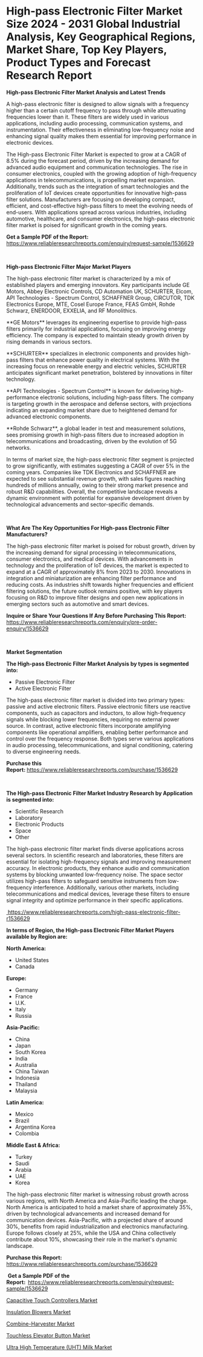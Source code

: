 <p><h1>High-pass Electronic Filter Market Size 2024 - 2031 Global Industrial Analysis, Key Geographical Regions, Market Share, Top Key Players, Product Types and Forecast Research Report</h1></p><p><strong>High-pass Electronic Filter Market Analysis and Latest Trends</strong></p>
<p><p>A high-pass electronic filter is designed to allow signals with a frequency higher than a certain cutoff frequency to pass through while attenuating frequencies lower than it. These filters are widely used in various applications, including audio processing, communication systems, and instrumentation. Their effectiveness in eliminating low-frequency noise and enhancing signal quality makes them essential for improving performance in electronic devices.</p><p>The High-pass Electronic Filter Market is expected to grow at a CAGR of 8.5% during the forecast period, driven by the increasing demand for advanced audio equipment and communication technologies. The rise in consumer electronics, coupled with the growing adoption of high-frequency applications in telecommunications, is propelling market expansion. Additionally, trends such as the integration of smart technologies and the proliferation of IoT devices create opportunities for innovative high-pass filter solutions. Manufacturers are focusing on developing compact, efficient, and cost-effective high-pass filters to meet the evolving needs of end-users. With applications spread across various industries, including automotive, healthcare, and consumer electronics, the high-pass electronic filter market is poised for significant growth in the coming years.</p></p>
<p><strong>Get a Sample PDF of the Report:&nbsp;</strong> <a href="https://www.reliableresearchreports.com/enquiry/request-sample/1536629?utm_campaign=34&utm_medium=2&utm_source=Github&utm_content=ia&utm_term=29092024&utm_id=high-pass-electronic-filter">https://www.reliableresearchreports.com/enquiry/request-sample/1536629</a></p>
<p>&nbsp;</p>
<p><strong>High-pass Electronic Filter Major Market Players</strong></p>
<p><p>The high-pass electronic filter market is characterized by a mix of established players and emerging innovators. Key participants include GE Motors, Abbey Electronic Controls, CD Automation UK, SCHURTER, Elcom, API Technologies - Spectrum Control, SCHAFFNER Group, CIRCUTOR, TDK Electronics Europe, MTE, Cosel Europe France, FEAS GmbH, Rohde Schwarz, ENERDOOR, EXXELIA, and RF Monolithics.</p><p>**GE Motors** leverages its engineering expertise to provide high-pass filters primarily for industrial applications, focusing on improving energy efficiency. The company is expected to maintain steady growth driven by rising demands in various sectors.</p><p>**SCHURTER** specializes in electronic components and provides high-pass filters that enhance power quality in electrical systems. With the increasing focus on renewable energy and electric vehicles, SCHURTER anticipates significant market penetration, bolstered by innovations in filter technology.</p><p>**API Technologies - Spectrum Control** is known for delivering high-performance electronic solutions, including high-pass filters. The company is targeting growth in the aerospace and defense sectors, with projections indicating an expanding market share due to heightened demand for advanced electronic components.</p><p>**Rohde Schwarz**, a global leader in test and measurement solutions, sees promising growth in high-pass filters due to increased adoption in telecommunications and broadcasting, driven by the evolution of 5G networks.</p><p>In terms of market size, the high-pass electronic filter segment is projected to grow significantly, with estimates suggesting a CAGR of over 5% in the coming years. Companies like TDK Electronics and SCHAFFNER are expected to see substantial revenue growth, with sales figures reaching hundreds of millions annually, owing to their strong market presence and robust R&D capabilities. Overall, the competitive landscape reveals a dynamic environment with potential for expansive development driven by technological advancements and sector-specific demands.</p></p>
<p>&nbsp;</p>
<p><strong>What Are The Key Opportunities For High-pass Electronic Filter Manufacturers?</strong></p>
<p><p>The high-pass electronic filter market is poised for robust growth, driven by the increasing demand for signal processing in telecommunications, consumer electronics, and medical devices. With advancements in technology and the proliferation of IoT devices, the market is expected to expand at a CAGR of approximately 8% from 2023 to 2030. Innovations in integration and miniaturization are enhancing filter performance and reducing costs. As industries shift towards higher frequencies and efficient filtering solutions, the future outlook remains positive, with key players focusing on R&D to improve filter designs and open new applications in emerging sectors such as automotive and smart devices.</p></p>
<p><strong>Inquire or Share Your Questions If Any Before Purchasing This Report:</strong> <a href="https://www.reliableresearchreports.com/enquiry/pre-order-enquiry/1536629?utm_campaign=34&utm_medium=2&utm_source=Github&utm_content=ia&utm_term=29092024&utm_id=high-pass-electronic-filter">https://www.reliableresearchreports.com/enquiry/pre-order-enquiry/1536629</a></p>
<p>&nbsp;</p>
<p><strong>Market Segmentation</strong></p>
<p><strong>The High-pass Electronic Filter Market Analysis by types is segmented into:</strong></p>
<p><ul><li>Passive Electronic Filter</li><li>Active Electronic Filter</li></ul></p>
<p><p>The high-pass electronic filter market is divided into two primary types: passive and active electronic filters. Passive electronic filters use reactive components, such as capacitors and inductors, to allow high-frequency signals while blocking lower frequencies, requiring no external power source. In contrast, active electronic filters incorporate amplifying components like operational amplifiers, enabling better performance and control over the frequency response. Both types serve various applications in audio processing, telecommunications, and signal conditioning, catering to diverse engineering needs.</p></p>
<p><strong>Purchase this Report:&nbsp;</strong><a href="https://www.reliableresearchreports.com/purchase/1536629?utm_campaign=34&utm_medium=2&utm_source=Github&utm_content=ia&utm_term=29092024&utm_id=high-pass-electronic-filter">https://www.reliableresearchreports.com/purchase/1536629</a></p>
<p>&nbsp;</p>
<p><strong>The High-pass Electronic Filter Market Industry Research by Application is segmented into:</strong></p>
<p><ul><li>Scientific Research</li><li>Laboratory</li><li>Electronic Products</li><li>Space</li><li>Other</li></ul></p>
<p><p>The high-pass electronic filter market finds diverse applications across several sectors. In scientific research and laboratories, these filters are essential for isolating high-frequency signals and improving measurement accuracy. In electronic products, they enhance audio and communication systems by blocking unwanted low-frequency noise. The space sector utilizes high-pass filters to safeguard sensitive instruments from low-frequency interference. Additionally, various other markets, including telecommunications and medical devices, leverage these filters to ensure signal integrity and optimize performance in their specific applications.</p></p>
<p><a href="https://www.reliableresearchreports.com/high-pass-electronic-filter-r1536629?utm_campaign=34&utm_medium=2&utm_source=Github&utm_content=ia&utm_term=29092024&utm_id=high-pass-electronic-filter">&nbsp;https://www.reliableresearchreports.com/high-pass-electronic-filter-r1536629</a></p>
<p><strong>In terms of Region, the High-pass Electronic Filter Market Players available by Region are:</strong></p>
<p>
    <p> <strong> North America: </strong>
        <ul>
            <li>United States</li>
            <li>Canada</li>
        </ul>
        </p> 
    <p> <strong> Europe: </strong>
        <ul>
            <li>Germany</li>
            <li>France</li>
            <li>U.K.</li>
            <li>Italy</li>
            <li>Russia</li>
        </ul>
        </p> 
    <p> <strong> Asia-Pacific: </strong>
        <ul>
            <li>China</li>
            <li>Japan</li>
            <li>South Korea</li>
            <li>India</li>
            <li>Australia</li>
            <li>China Taiwan</li>
            <li>Indonesia</li>
            <li>Thailand</li>
            <li>Malaysia</li>
        </ul>
        </p> 
    <p> <strong> Latin America: </strong>
        <ul>
            <li>Mexico</li>
            <li>Brazil</li>
            <li>Argentina Korea</li>
            <li>Colombia</li>
        </ul>
        </p> 
    <p> <strong> Middle East & Africa: </strong>
        <ul>
            <li>Turkey</li>
            <li>Saudi</li>
            <li>Arabia</li>
            <li>UAE</li>
            <li>Korea</li>
        </ul>
    </p>
    </p>
<p><p>The high-pass electronic filter market is witnessing robust growth across various regions, with North America and Asia-Pacific leading the charge. North America is anticipated to hold a market share of approximately 35%, driven by technological advancements and increased demand for communication devices. Asia-Pacific, with a projected share of around 30%, benefits from rapid industrialization and electronics manufacturing. Europe follows closely at 25%, while the USA and China collectively contribute about 10%, showcasing their role in the market's dynamic landscape.</p></p>
<p><strong>Purchase this Report: </strong><a href="https://www.reliableresearchreports.com/purchase/1536629?utm_campaign=34&utm_medium=2&utm_source=Github&utm_content=ia&utm_term=29092024&utm_id=high-pass-electronic-filter">https://www.reliableresearchreports.com/purchase/1536629</a></p>
<p>&nbsp;<strong>Get a Sample PDF of the Report:&nbsp;&nbsp;</strong><a href="https://www.reliableresearchreports.com/enquiry/request-sample/1536629?utm_campaign=34&utm_medium=2&utm_source=Github&utm_content=ia&utm_term=29092024&utm_id=high-pass-electronic-filter">https://www.reliableresearchreports.com/enquiry/request-sample/1536629</a></p>
<p><strong></strong></p>
<p><p><a href="https://issuu.com/reportprime-2/docs/capacitive-touch-controllers-market_9ca0f37de032e6?utm_campaign=34&utm_medium=2&utm_source=Github&utm_content=ia&utm_term=29092024&utm_id=high-pass-electronic-filter">Capacitive Touch Controllers Market</a></p><p><a href="https://www.linkedin.com/pulse/insulation-blowers-industry-insights-report-analyzing-market-hvuae?utm_campaign=34&utm_medium=2&utm_source=Github&utm_content=ia&utm_term=29092024&utm_id=high-pass-electronic-filter">Insulation Blowers Market</a></p><p><a href="https://github.com/AshikRahman991/Market-Research-Report-List-1/blob/main/combine-harvester-market.md?utm_campaign=34&utm_medium=2&utm_source=Github&utm_content=ia&utm_term=29092024&utm_id=high-pass-electronic-filter">Combine-Harvester Market</a></p><p><a href="https://issuu.com/reportprime-2/docs/touchless-elevator-button-market-si_c51f193c945373?utm_campaign=34&utm_medium=2&utm_source=Github&utm_content=ia&utm_term=29092024&utm_id=high-pass-electronic-filter">Touchless Elevator Button Market</a></p><p><a href="https://github.com/HobertDavis43/Market-Research-Report-List-1/blob/main/ultra-high-temperature-uht-milk-market.md?utm_campaign=34&utm_medium=2&utm_source=Github&utm_content=ia&utm_term=29092024&utm_id=high-pass-electronic-filter">Ultra High Temperature (UHT) Milk Market</a></p></p>
